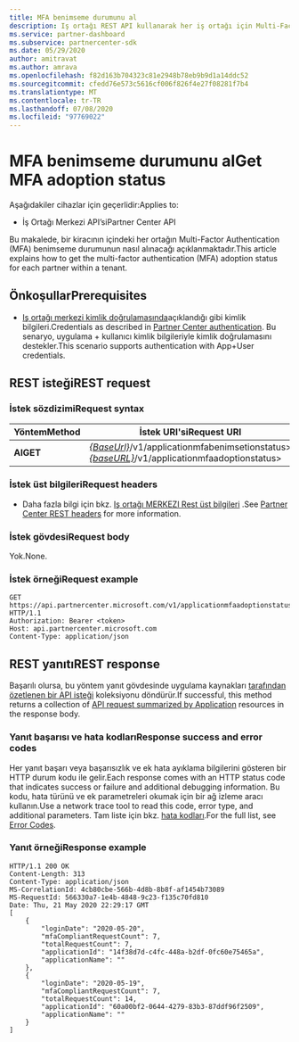 ```yaml
---
title: MFA benimseme durumunu al
description: Iş ortağı REST API kullanarak her iş ortağı için Multi-Factor Authentication benimseme durumunun bir listesini alın.
ms.service: partner-dashboard
ms.subservice: partnercenter-sdk
ms.date: 05/29/2020
author: amitravat
ms.author: amrava
ms.openlocfilehash: f82d163b704323c81e2948b78eb9b9d1a14ddc52
ms.sourcegitcommit: cfedd76e573c5616cf006f826f4e27f08281f7b4
ms.translationtype: MT
ms.contentlocale: tr-TR
ms.lasthandoff: 07/08/2020
ms.locfileid: "97769022"
---
```

# <a name="get-mfa-adoption-status"></a><span data-ttu-id="500b6-103">MFA benimseme durumunu al</span><span class="sxs-lookup"><span data-stu-id="500b6-103">Get MFA adoption status</span></span>

<span data-ttu-id="500b6-104">Aşağıdakiler cihazlar için geçerlidir:</span><span class="sxs-lookup"><span data-stu-id="500b6-104">Applies to:</span></span>

- <span data-ttu-id="500b6-105">İş Ortağı Merkezi API’si</span><span class="sxs-lookup"><span data-stu-id="500b6-105">Partner Center API</span></span>

<span data-ttu-id="500b6-106">Bu makalede, bir kiracının içindeki her ortağın Multi-Factor Authentication (MFA) benimseme durumunun nasıl alınacağı açıklanmaktadır.</span><span class="sxs-lookup"><span data-stu-id="500b6-106">This article explains how to get the multi-factor authentication (MFA) adoption status for each partner within a tenant.</span></span>

## <a name="prerequisites"></a><span data-ttu-id="500b6-107">Önkoşullar</span><span class="sxs-lookup"><span data-stu-id="500b6-107">Prerequisites</span></span>

- <span data-ttu-id="500b6-108">[Iş ortağı merkezi kimlik doğrulamasında](partner-center-authentication.md)açıklandığı gibi kimlik bilgileri.</span><span class="sxs-lookup"><span data-stu-id="500b6-108">Credentials as described in [Partner Center authentication](partner-center-authentication.md).</span></span> <span data-ttu-id="500b6-109">Bu senaryo, uygulama + kullanıcı kimlik bilgileriyle kimlik doğrulamasını destekler.</span><span class="sxs-lookup"><span data-stu-id="500b6-109">This scenario supports authentication with App+User credentials.</span></span>

## <a name="rest-request"></a><span data-ttu-id="500b6-110">REST isteği</span><span class="sxs-lookup"><span data-stu-id="500b6-110">REST request</span></span>

### <a name="request-syntax"></a><span data-ttu-id="500b6-111">İstek sözdizimi</span><span class="sxs-lookup"><span data-stu-id="500b6-111">Request syntax</span></span>

| <span data-ttu-id="500b6-112">Yöntem</span><span class="sxs-lookup"><span data-stu-id="500b6-112">Method</span></span>  | <span data-ttu-id="500b6-113">İstek URI'si</span><span class="sxs-lookup"><span data-stu-id="500b6-113">Request URI</span></span>                                                               |
|---------|---------------------------------------------------------------------------|
| <span data-ttu-id="500b6-114">**Al**</span><span class="sxs-lookup"><span data-stu-id="500b6-114">**GET**</span></span> | <span data-ttu-id="500b6-115">[*{BaseUrl}*](partner-center-rest-urls.md)/v1/applicationmfabenimsetionstatus></span><span class="sxs-lookup"><span data-stu-id="500b6-115">[*{baseURL}*](partner-center-rest-urls.md)/v1/applicationmfaadoptionstatus></span></span> |

### <a name="request-headers"></a><span data-ttu-id="500b6-116">İstek üst bilgileri</span><span class="sxs-lookup"><span data-stu-id="500b6-116">Request headers</span></span>

- <span data-ttu-id="500b6-117">Daha fazla bilgi için bkz. [Iş ortağı MERKEZI Rest üst bilgileri](headers.md) .</span><span class="sxs-lookup"><span data-stu-id="500b6-117">See [Partner Center REST headers](headers.md) for more information.</span></span>

### <a name="request-body"></a><span data-ttu-id="500b6-118">İstek gövdesi</span><span class="sxs-lookup"><span data-stu-id="500b6-118">Request body</span></span>

<span data-ttu-id="500b6-119">Yok.</span><span class="sxs-lookup"><span data-stu-id="500b6-119">None.</span></span>

### <a name="request-example"></a><span data-ttu-id="500b6-120">İstek örneği</span><span class="sxs-lookup"><span data-stu-id="500b6-120">Request example</span></span>

```http
GET https://api.partnercenter.microsoft.com/v1/applicationmfaadoptionstatus HTTP/1.1
Authorization: Bearer <token>
Host: api.partnercenter.microsoft.com
Content-Type: application/json
```

## <a name="rest-response"></a><span data-ttu-id="500b6-121">REST yanıtı</span><span class="sxs-lookup"><span data-stu-id="500b6-121">REST response</span></span>

<span data-ttu-id="500b6-122">Başarılı olursa, bu yöntem yanıt gövdesinde uygulama kaynakları [tarafından özetlenen bir API isteği](mfa-resources.md#api-request-summarized-by-application) koleksiyonu döndürür.</span><span class="sxs-lookup"><span data-stu-id="500b6-122">If successful, this method returns a collection of [API request summarized by Application](mfa-resources.md#api-request-summarized-by-application) resources in the response body.</span></span>

### <a name="response-success-and-error-codes"></a><span data-ttu-id="500b6-123">Yanıt başarısı ve hata kodları</span><span class="sxs-lookup"><span data-stu-id="500b6-123">Response success and error codes</span></span>

<span data-ttu-id="500b6-124">Her yanıt başarı veya başarısızlık ve ek hata ayıklama bilgilerini gösteren bir HTTP durum kodu ile gelir.</span><span class="sxs-lookup"><span data-stu-id="500b6-124">Each response comes with an HTTP status code that indicates success or failure and additional debugging information.</span></span> <span data-ttu-id="500b6-125">Bu kodu, hata türünü ve ek parametreleri okumak için bir ağ izleme aracı kullanın.</span><span class="sxs-lookup"><span data-stu-id="500b6-125">Use a network trace tool to read this code, error type, and additional parameters.</span></span> <span data-ttu-id="500b6-126">Tam liste için bkz. [hata kodları](error-codes.md).</span><span class="sxs-lookup"><span data-stu-id="500b6-126">For the full list, see [Error Codes](error-codes.md).</span></span>

### <a name="response-example"></a><span data-ttu-id="500b6-127">Yanıt örneği</span><span class="sxs-lookup"><span data-stu-id="500b6-127">Response example</span></span>

``` http
HTTP/1.1 200 OK
Content-Length: 313
Content-Type: application/json
MS-CorrelationId: 4cb80cbe-566b-4d8b-8b8f-af1454b73089
MS-RequestId: 566330a7-1e4b-4848-9c23-f135c70fd810
Date: Thu, 21 May 2020 22:29:17 GMT
[
    {
        "loginDate": "2020-05-20",
        "mfaCompliantRequestCount": 7,
        "totalRequestCount": 7,
        "applicationId": "14f38d7d-c4fc-448a-b2df-0fc60e75465a",
        "applicationName": ""
    },
    {
        "loginDate": "2020-05-19",
        "mfaCompliantRequestCount": 7,
        "totalRequestCount": 14,
        "applicationId": "60a00bf2-0644-4279-83b3-87ddf96f2509",
        "applicationName": ""
    }
]
```

